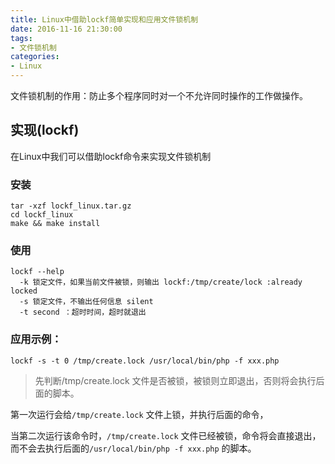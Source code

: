 ```yaml
---
title: Linux中借助lockf简单实现和应用文件锁机制
date: 2016-11-16 21:30:00
tags:
- 文件锁机制
categories:
- Linux
---
```


文件锁机制的作用：防止多个程序同时对一个不允许同时操作的工作做操作。

<!-- more -->

## 实现(lockf)
在Linux中我们可以借助lockf命令来实现文件锁机制

### 安装

```
tar -xzf lockf_linux.tar.gz
cd lockf_linux
make && make install
```

### 使用

```
lockf --help
  -k 锁定文件，如果当前文件被锁，则输出 lockf:/tmp/create/lock :already locked
  -s 锁定文件，不输出任何信息 silent
  -t second ：超时时间，超时就退出
```

### 应用示例：
```
lockf -s -t 0 /tmp/create.lock /usr/local/bin/php -f xxx.php
```
> 先判断/tmp/create.lock 文件是否被锁，被锁则立即退出，否则将会执行后面的脚本。


第一次运行会给`/tmp/create.lock` 文件上锁，并执行后面的命令，

当第二次运行该命令时，`/tmp/create.lock` 文件已经被锁，命令将会直接退出，而不会去执行后面的`/usr/local/bin/php -f xxx.php` 的脚本。
